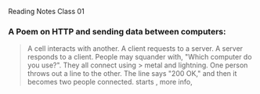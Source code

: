 Reading Notes Class 01
### **A Poem on HTTP and sending data between computers:**

> A cell interacts with another. A client requests to a 
> server. A server responds to a client. People may squander 
> with, "Which computer do you use?". They all connect using > metal and lightning. One person throws out a line to the 
> other. The line says "200 OK," and then it becomes two 
> people connected. <link> starts , more info, <script> then > some more. 0000000's and 111111111's.

### **Ever wonder how HTML, CSS, and JS files are "*parsed" in the browser?:**
  
> The browser goes into HTML first going through the <link> to external CSS stylesheets and any <script>
> As the website parses the HTML, it sends back requests to the server for CSS files it has found from the <link> elements. So like a 
> flubber, the ball bounces from one spot to the other and throws back signals to the other flubber what it is doing. Then, JavaScript
> files were found from <script> elements, which parsed the CSS and JavaScript.
> Sophia, what does that mean? It means that the computer has a certain way of showing you information, like a connects the dots; if
> youskip around, you will not guess what the image is.

### **How can you find images to add to a Website?**

> Our class recommends to find an image, go to [google images](https://www.google.com/imghp?gws_rd=ssl). Many photos are copyrighted, so > we recommend clicking on the Tools button and then the resulting Usage rights option that appears below. You should choose the option > Creative Commons licenses. It is good practice to shout out where you got your photos. Images in web 2.0 is a very murky area, so 
> please reach out to me so we can chat more on this.

### **Things I want to know more about:**

> I would like to see someone show me these questions being shown in real life.
> I also want to try more with HTML because I still feel rusty in it.

# [HOME](README.md)

1. [Class 01](Class01.md)
2. [Class 02](Class02.md)
3. [Class 03](Class03.md)
4. [Class 04](Class04.md)
5. [Class 05](Class05.md)
6. [Class 06](Class06.md)
7. [Class 07](Class07.md)
8. [Class 08](Class08.md)
9. [Class 09](Class09.md)
10. [Class 10](Class10.md)
11. [Class 11](Class11.md)
12. [Class 12](Class12.md)
13. [Class 13](Class13.md)
14. [Class 14](Class14.md)
15. [Class 15](Class15.md)
